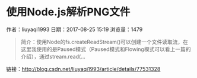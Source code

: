 # 使用Node.js解析PNG文件
作者：liuyaqi1993
日期：2017-08-25 15:19
浏览量：1479
> 简介：使用Node的fs.createReadStream()可以创建一个文件读取流，在这里我使用的是Paused模式（Paused模式和Flowing模式可以看上一篇的介绍），通过stream.read(...

 链接：http://blog.csdn.net/liuyaqi1993/article/details/77531328
